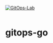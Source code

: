 <div style="display: flex; flex-direction:end">
  
[![GitOps-Lab](https://github.com/maxwilkson/gitops-go/actions/workflows/build.yml/badge.svg)](https://github.com/maxwilkson/gitops-go/actions/workflows/build.yml)

</div>

# gitops-go
